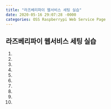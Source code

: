 ```yaml
---
title: "라즈베리파이 웹서비스 세팅 실습"
date: 2020-05-16 29:07:28 -0000
categories: OSS Raspberrypi Web Service Page
---
```

        
        
        
        
        
        
        
        
        
## 라즈베리파이 웹서비스 세팅 실습 ##

1)
2)
3)
4)
5)
6)
7)
8)
9)
10)

